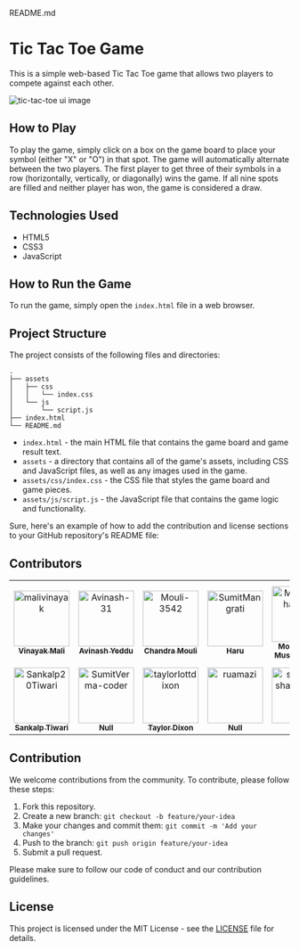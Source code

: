 README.md

# Tic Tac Toe Game

This is a simple web-based Tic Tac Toe game that allows two players to compete against each other. 

![tic-tac-toe ui image](https://github.com/malivinayak/Tic-Tac-Toe/assets/66154908/ca55bf63-9003-4ac6-9a6b-a07d14db879e)


## How to Play

To play the game, simply click on a box on the game board to place your symbol (either "X" or "O") in that spot. The game will automatically alternate between the two players. The first player to get three of their symbols in a row (horizontally, vertically, or diagonally) wins the game. If all nine spots are filled and neither player has won, the game is considered a draw.

## Technologies Used

- HTML5
- CSS3
- JavaScript

## How to Run the Game

To run the game, simply open the `index.html` file in a web browser. 

## Project Structure

The project consists of the following files and directories:

```
.
├── assets
│   ├── css
│   │   └── index.css
│   └── js
│       └── script.js
├── index.html
└── README.md
```

- `index.html` - the main HTML file that contains the game board and game result text.
- `assets` - a directory that contains all of the game's assets, including CSS and JavaScript files, as well as any images used in the game.
- `assets/css/index.css` - the CSS file that styles the game board and game pieces.
- `assets/js/script.js` - the JavaScript file that contains the game logic and functionality.

Sure, here's an example of how to add the contribution and license sections to your GitHub repository's README file:

## Contributors

<!-- readme: contributors -start -->
<table>
<tr>
    <td align="center">
        <a href="https://github.com/malivinayak">
            <img src="https://avatars.githubusercontent.com/u/66154908?v=4" width="100;" alt="malivinayak"/>
            <br />
            <sub><b>Vinayak Mali</b></sub>
        </a>
    </td>
    <td align="center">
        <a href="https://github.com/Avinash-31">
            <img src="https://avatars.githubusercontent.com/u/98730174?v=4" width="100;" alt="Avinash-31"/>
            <br />
            <sub><b>Avinash Yeddu</b></sub>
        </a>
    </td>
    <td align="center">
        <a href="https://github.com/Mouli-3542">
            <img src="https://avatars.githubusercontent.com/u/143725284?v=4" width="100;" alt="Mouli-3542"/>
            <br />
            <sub><b>Chandra Mouli</b></sub>
        </a>
    </td>
    <td align="center">
        <a href="https://github.com/SumitMangrati">
            <img src="https://avatars.githubusercontent.com/u/113664757?v=4" width="100;" alt="SumitMangrati"/>
            <br />
            <sub><b>Haru</b></sub>
        </a>
    </td>
    <td align="center">
        <a href="https://github.com/MustafaKhan026">
            <img src="https://avatars.githubusercontent.com/u/53117363?v=4" width="100;" alt="MustafaKhan026"/>
            <br />
            <sub><b>Mohammed Mustafa Khan</b></sub>
        </a>
    </td>
    <td align="center">
        <a href="https://github.com/ruturaj-gh">
            <img src="https://avatars.githubusercontent.com/u/83021083?v=4" width="100;" alt="ruturaj-gh"/>
            <br />
            <sub><b>Ruturaj Dnyandev Ghumkar</b></sub>
        </a>
    </td></tr>
<tr>
    <td align="center">
        <a href="https://github.com/Sankalp20Tiwari">
            <img src="https://avatars.githubusercontent.com/u/101463579?v=4" width="100;" alt="Sankalp20Tiwari"/>
            <br />
            <sub><b>Sankalp Tiwari</b></sub>
        </a>
    </td>
    <td align="center">
        <a href="https://github.com/SumitVerma-coder">
            <img src="https://avatars.githubusercontent.com/u/112965155?v=4" width="100;" alt="SumitVerma-coder"/>
            <br />
            <sub><b>Null</b></sub>
        </a>
    </td>
    <td align="center">
        <a href="https://github.com/taylorlottdixon">
            <img src="https://avatars.githubusercontent.com/u/136010920?v=4" width="100;" alt="taylorlottdixon"/>
            <br />
            <sub><b>Taylor Dixon</b></sub>
        </a>
    </td>
    <td align="center">
        <a href="https://github.com/ruamazi">
            <img src="https://avatars.githubusercontent.com/u/119816587?v=4" width="100;" alt="ruamazi"/>
            <br />
            <sub><b>Null</b></sub>
        </a>
    </td>
    <td align="center">
        <a href="https://github.com/shivam-sharma-03">
            <img src="https://avatars.githubusercontent.com/u/114740865?v=4" width="100;" alt="shivam-sharma-03"/>
            <br />
            <sub><b>Null</b></sub>
        </a>
    </td></tr>
</table>
<!-- readme: contributors -end -->

## Contribution

We welcome contributions from the community. To contribute, please follow these steps:

1. Fork this repository.
2. Create a new branch: `git checkout -b feature/your-idea`
3. Make your changes and commit them: `git commit -m 'Add your changes'`
4. Push to the branch: `git push origin feature/your-idea`
5. Submit a pull request.

Please make sure to follow our code of conduct and our contribution guidelines.

## License

This project is licensed under the MIT License - see the [LICENSE](LICENSE) file for details.

